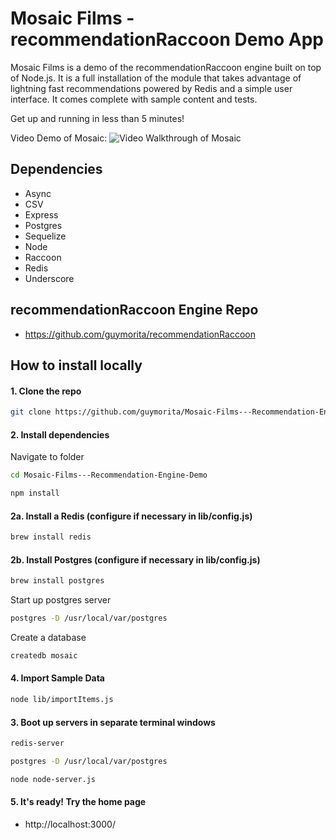 # Mosaic Films - recommendationRaccoon Demo App

Mosaic Films is a demo of the recommendationRaccoon engine built on top of Node.js. It is a full installation of the module that takes advantage of lightning fast recommendations powered by Redis and a simple user interface. It comes complete with sample content and tests.

Get up and running in less than 5 minutes!

Video Demo of Mosaic:
![Video Walkthrough of Mosaic](mosaic.gif)

## Dependencies

* Async
* CSV
* Express
* Postgres
* Sequelize
* Node
* Raccoon
* Redis
* Underscore

## recommendationRaccoon Engine Repo

* <a href="https://github.com/guymorita/recommendationRaccoon" target="_blank">https://github.com/guymorita/recommendationRaccoon</a>

## How to install locally

#### 1. Clone the repo
``` bash
git clone https://github.com/guymorita/Mosaic-Films---Recommendation-Engine-Demo.git
```

#### 2. Install dependencies
Navigate to folder
``` bash
cd Mosaic-Films---Recommendation-Engine-Demo
```
``` bash
npm install
```

#### 2a. Install a Redis (configure if necessary in lib/config.js)
``` bash
brew install redis
```

#### 2b. Install Postgres (configure if necessary in lib/config.js)
``` bash
brew install postgres
```
Start up postgres server
``` bash
postgres -D /usr/local/var/postgres
```
Create a database
``` bash
createdb mosaic
```

#### 4. Import Sample Data
``` bash
node lib/importItems.js
```

#### 3. Boot up servers in separate terminal windows
``` bash
redis-server
```
``` bash
postgres -D /usr/local/var/postgres
```
``` bash
node node-server.js
```

#### 5. It's ready! Try the home page
* http://localhost:3000/

